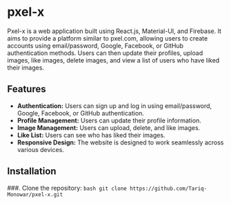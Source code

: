 # pxel-x

Pxel-x is a web application built using React.js, Material-UI, and Firebase. It aims to provide a platform similar to pxel.com, allowing users to create accounts using email/password, Google, Facebook, or GitHub authentication methods. Users can then update their profiles, upload images, like images, delete images, and view a list of users who have liked their images.
## Features
- **Authentication:** Users can sign up and log in using email/password, Google, Facebook, or GitHub authentication.
- **Profile Management:** Users can update their profile information.
- **Image Management:** Users can upload, delete, and like images.
- **Like List:** Users can see who has liked their images.
- **Responsive Design:** The website is designed to work seamlessly across various devices.

## Installation
###. Clone the repository:
    ```bash
    git clone https://github.com/Tariq-Monowar/pxel-x.git
    ```
